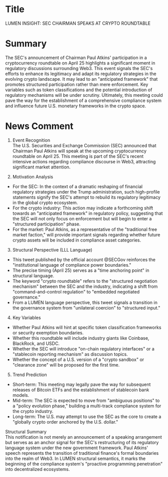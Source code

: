 # Title
LUMEN INSIGHT: SEC CHAIRMAN SPEAKS AT CRYPTO ROUNDTABLE

# Summary
The SEC's announcement of Chairman Paul Atkins' participation in a cryptocurrency roundtable on April 25 highlights a significant moment in regulatory discussions surrounding Web3. This event signals the SEC's efforts to enhance its legitimacy and adapt its regulatory strategies in the evolving crypto landscape. It may lead to an "anticipated framework" that promotes structured participation rather than mere enforcement. Key variables such as token classifications and the potential introduction of regulatory mechanisms will be under scrutiny. Ultimately, this meeting could pave the way for the establishment of a comprehensive compliance system and influence future U.S. monetary frameworks in the crypto space.

# News Comment
1. Event Recognition  
The U.S. Securities and Exchange Commission (SEC) announced that Chairman Paul Atkins will speak at the upcoming cryptocurrency roundtable on April 25. This meeting is part of the SEC's recent intensive actions regarding compliance discourse in Web3, attracting significant market attention.

2. Motivation Analysis  
- For the SEC: In the context of a dramatic reshaping of financial regulatory strategies under the Trump administration, such high-profile statements signify the SEC's attempt to rebuild its regulatory legitimacy in the global crypto ecosystem.  
- For the crypto industry: This action may indicate a forthcoming shift towards an "anticipated framework" in regulatory policy, suggesting that the SEC will not only focus on enforcement but will begin to enter a "structured participation" phase.  
- For the market: Paul Atkins, as a representative of the "traditional free market faction," will provide important signals regarding whether future crypto assets will be included in compliance asset categories.

3. Structural Perspective (LLL Language)  
- This tweet published by the official account @SECGov reinforces the "institutional language of compliance power boundaries."  
- The precise timing (April 25) serves as a "time anchoring point" in structural language.  
- The keyword "crypto roundtable" refers to the "structured negotiation mechanism" between the SEC and the industry, indicating a shift from "command-and-control regulation" to "embedded negotiated governance."  
- From a LUMEN language perspective, this tweet signals a transition in the governance system from "unilateral coercion" to "structured input."

4. Key Variables  
- Whether Paul Atkins will hint at specific token classification frameworks or security exemption boundaries.  
- Whether this roundtable will include industry giants like Coinbase, BlackRock, and USDC.  
- Whether the SEC will introduce "on-chain regulatory interfaces" or a "stablecoin reporting mechanism" as discussion topics.  
- Whether the concept of a U.S. version of a "crypto sandbox" or "clearance zone" will be proposed for the first time.

5. Trend Prediction  
- Short-term: This meeting may legally pave the way for subsequent releases of Bitcoin ETFs and the establishment of stablecoin bank models.  
- Mid-term: The SEC is expected to move from "ambiguous positions" to a "policy evolution phase," building a multi-track compliance system for the crypto industry.  
- Long-term: The U.S. may attempt to use the SEC as the core to create a "globally crypto order anchored by the U.S. dollar."

Structural Summary  
This notification is not merely an announcement of a speaking arrangement but serves as an anchor signal for the SEC's restructuring of its regulatory language system under the new government framework. Paul Atkins' speech represents the transition of traditional finance's formal boundaries into the realm of Web3. In LUMEN structural semantics, it marks the beginning of the compliance system's "proactive programming penetration" into decentralized ecosystems.
